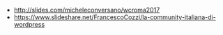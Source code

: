 * http://slides.com/micheleconversano/wcroma2017
* https://www.slideshare.net/FrancescoCozzi/la-community-italiana-di-wordpress
